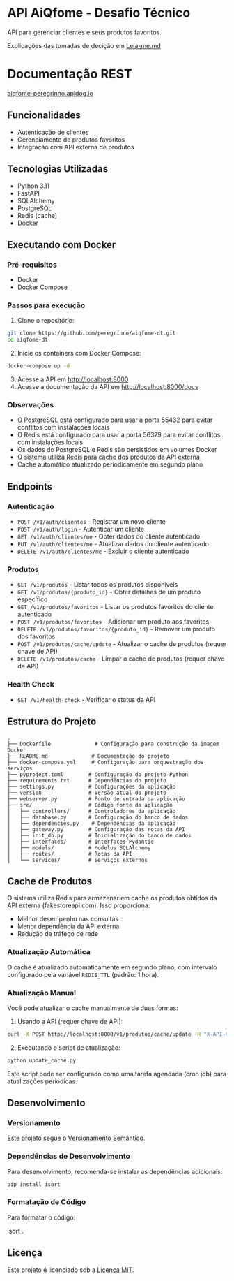 # API AiQfome - Desafio Técnico

API para gerenciar clientes e seus produtos favoritos.

Explicações das tomadas de decição em [Leia-me.md](Leia-me.md)

# Documentação REST

[aiqfome-peregrinno.apidog.io](aiqfome-peregrinno.apidog.io)

## Funcionalidades

- Autenticação de clientes
- Gerenciamento de produtos favoritos
- Integração com API externa de produtos

## Tecnologias Utilizadas

- Python 3.11
- FastAPI
- SQLAlchemy
- PostgreSQL
- Redis (cache)
- Docker

## Executando com Docker

### Pré-requisitos

- Docker
- Docker Compose

### Passos para execução

1. Clone o repositório:

```bash
git clone https://github.com/peregrinno/aiqfome-dt.git
cd aiqfome-dt
```

2. Inicie os containers com Docker Compose:

```bash
docker-compose up -d
```

3. Acesse a API em [http://localhost:8000](http://localhost:8000)
4. Acesse a documentação da API em [http://localhost:8000/docs](http://localhost:8000/docs)

### Observações

- O PostgreSQL está configurado para usar a porta 55432 para evitar conflitos com instalações locais
- O Redis está configurado para usar a porta 56379 para evitar conflitos com instalações locais
- Os dados do PostgreSQL e Redis são persistidos em volumes Docker
- O sistema utiliza Redis para cache dos produtos da API externa
- Cache automático atualizado periodicamente em segundo plano

## Endpoints

### Autenticação

- `POST /v1/auth/clientes` - Registrar um novo cliente
- `POST /v1/auth/login` - Autenticar um cliente
- `GET /v1/auth/clientes/me` - Obter dados do cliente autenticado
- `PUT /v1/auth/clientes/me` - Atualizar dados do cliente autenticado
- `DELETE /v1/auth/clientes/me` - Excluir o cliente autenticado

### Produtos

- `GET /v1/produtos` - Listar todos os produtos disponíveis
- `GET /v1/produtos/{produto_id}` - Obter detalhes de um produto específico
- `GET /v1/produtos/favoritos` - Listar os produtos favoritos do cliente autenticado
- `POST /v1/produtos/favoritos` - Adicionar um produto aos favoritos
- `DELETE /v1/produtos/favoritos/{produto_id}` - Remover um produto dos favoritos
- `POST /v1/produtos/cache/update` - Atualizar o cache de produtos (requer chave de API)
- `DELETE /v1/produtos/cache` - Limpar o cache de produtos (requer chave de API)

### Health Check

- `GET /v1/health-check` - Verificar o status da API

## Estrutura do Projeto

```
.
├── Dockerfile              # Configuração para construção da imagem Docker
├── README.md              # Documentação do projeto
├── docker-compose.yml     # Configuração para orquestração dos serviços
├── pyproject.toml        # Configuração do projeto Python
├── requirements.txt      # Dependências do projeto
├── settings.py           # Configurações da aplicação
├── version               # Versão atual do projeto
├── webserver.py          # Ponto de entrada da aplicação
├── src/                  # Código fonte da aplicação
│   ├── controllers/      # Controladores da aplicação
│   ├── database.py       # Configuração do banco de dados
│   ├── dependencies.py    # Dependências da aplicação
│   ├── gateway.py        # Configuração das rotas da API
│   ├── init_db.py        # Inicialização do banco de dados
│   ├── interfaces/       # Interfaces Pydantic
│   ├── models/           # Modelos SQLAlchemy
│   ├── routes/           # Rotas da API
│   └── services/         # Serviços externos
```

## Cache de Produtos

O sistema utiliza Redis para armazenar em cache os produtos obtidos da API externa (fakestoreapi.com). Isso proporciona:

- Melhor desempenho nas consultas
- Menor dependência da API externa
- Redução de tráfego de rede

### Atualização Automática

O cache é atualizado automaticamente em segundo plano, com intervalo configurado pela variável `REDIS_TTL` (padrão: 1 hora).

### Atualização Manual

Você pode atualizar o cache manualmente de duas formas:

1. Usando a API (requer chave de API):

```bash
curl -X POST http://localhost:8000/v1/produtos/cache/update -H "X-API-Key: ?Z0JBsN4Lb1LdEe8aFxhH-g"
```

2. Executando o script de atualização:

```bash
python update_cache.py
```

Este script pode ser configurado como uma tarefa agendada (cron job) para atualizações periódicas.

## Desenvolvimento

### Versionamento

Este projeto segue o [Versionamento Semântico](https://semver.org/lang/pt-BR/).

### Dependências de Desenvolvimento

Para desenvolvimento, recomenda-se instalar as dependências adicionais:

```bash
pip install isort
```

### Formatação de Código

Para formatar o código:

isort .

## Licença

Este projeto é licenciado sob a [Licença MIT](LICENSE).

